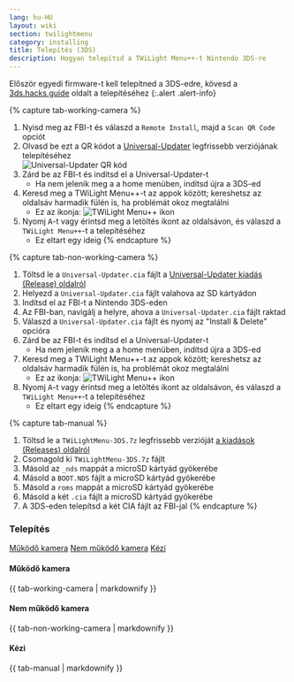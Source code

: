 ```yaml
---
lang: hu-HU
layout: wiki
section: twilightmenu
category: installing
title: Telepítés (3DS)
description: Hogyan telepítsd a TWiLight Menu++-t Nintendo 3DS-re
---
```


Először egyedi firmware-t kell telepítned a 3DS-edre, kövesd a [3ds.hacks.guide](https://3ds.hacks.guide) oldalt a telepítéséhez
{:.alert .alert-info}

{% capture tab-working-camera %}
1. Nyisd meg az FBI-t és válaszd a `Remote Install`, majd a `Scan QR Code` opciót
1. Olvasd be ezt a QR kódot a [Universal-Updater](https://github.com/Universal-Team/Universal-Updater) legfrissebb verziójának telepítéséhez<br> ![Universal-Updater QR kód](https://db.universal-team.net/assets/images/qr/universal-updater.cia.png)
1. Zárd be az FBI-t és indítsd el a Universal-Updater-t
   - Ha nem jelenik meg a a home menüben, indítsd újra a 3DS-ed
1. Keresd meg a TWiLight Menu++-t az appok között; kereshetsz az oldalsáv harmadik fülén is, ha problémát okoz megtalálni
   - Ez az ikonja: ![TWiLight Menu++ ikon](https://raw.githubusercontent.com/DS-Homebrew/TWiLightMenu/master/booter/icon.bmp)
1. Nyomj <kbd class="face">A</kbd>-t vagy érintsd meg a letöltés ikont az oldalsávon, és válaszd a `TWiLight Menu++`-t a telepítéséhez
   - Ez eltart egy ideig
{% endcapture %}

{% capture tab-non-working-camera %}
1. Töltsd le a `Universal-Updater.cia` fájlt a [Universal-Updater kiadás (Release) oldalról](https://github.com/Universal-Team/Universal-Updater/releases)
1. Helyezd a `Universal-Updater.cia` fájlt valahova az SD kártyádon
1. Indítsd el az FBI-t a Nintendo 3DS-eden
1. Az FBI-ban, navigálj a helyre, ahova a `Universal-Updater.cia` fájlt raktad
1. Válaszd a `Universal-Updater.cia` fájlt és nyomj az "Install & Delete" opcióra
1. Zárd be az FBI-t és indítsd el a Universal-Updater-t
   - Ha nem jelenik meg a a home menüben, indítsd újra a 3DS-ed
1. Keresd meg a TWiLight Menu++-t az appok között; kereshetsz az oldalsáv harmadik fülén is, ha problémát okoz megtalálni
   - Ez az ikonja: ![TWiLight Menu++ ikon](https://raw.githubusercontent.com/DS-Homebrew/TWiLightMenu/master/booter/icon.bmp)
1. Nyomj <kbd class="face">A</kbd>-t vagy érintsd meg a letöltés ikont az oldalsávon, és válaszd a `TWiLight Menu++`-t a telepítéséhez
   - Ez eltart egy ideig
{% endcapture %}

{% capture tab-manual %}
1. Töltsd le a `TWiLightMenu-3DS.7z` legfrissebb verzióját [a kiadások (Releases) oldalról](https://github.com/DS-Homebrew/TWiLightMenu/releases)
1. Csomagold ki `TWiLightMenu-3DS.7z` fájlt
1. Másold az `_nds` mappát a microSD kártyád gyökerébe
1. Másold a `BOOT.NDS` fájlt a microSD kártyád gyökerébe
1. Másold a `roms` mappát a microSD kártyád gyökerébe
1. Másold a két `.cia` fájlt a microSD kártyád gyökerébe
1. A 3DS-eden telepítsd a két CIA fájlt az FBI-jal
{% endcapture %}

### Telepítés

<div class="tab-container">
   <div class="pb-3">
      <a class="tab-link btn btn-outline-secondary tab-default" href="#tab-working-camera" onclick="openTab(event, event.currentTarget)" data-tab-name="working-camera">Működő kamera</a>
      <a class="tab-link btn btn-outline-secondary" href="#tab-non-working-camera" onclick="openTab(event, event.currentTarget)" data-tab-name="non-working-camera">Nem működő kamera</a>
      <a class="tab-link btn btn-outline-secondary" href="#tab-manual" onclick="openTab(event, event.currentTarget)" data-tab-name="manual">Kézi</a>
   </div>
   <div id="tab-working-camera">
      <noscript><h4>Működő kamera</h4></noscript>
      {{ tab-working-camera | markdownify }}
   </div>
   <div id="tab-non-working-camera">
      <noscript><h4>Nem működő kamera</h4></noscript>
      {{ tab-non-working-camera | markdownify }}
   </div>
   <div id="tab-manual">
      <noscript><h4>Kézi</h4></noscript>
      {{ tab-manual | markdownify }}
   </div>
</div>
